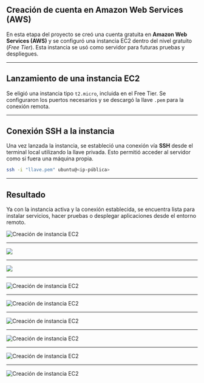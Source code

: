 ## Creación de cuenta en Amazon Web Services (AWS)

En esta etapa del proyecto se creó una cuenta gratuita en **Amazon Web Services (AWS)** y se configuró una instancia EC2 dentro del nivel gratuito (*Free Tier*). Esta instancia se usó como servidor para futuras pruebas y despliegues.

---

## Lanzamiento de una instancia EC2

Se eligió una instancia tipo `t2.micro`, incluida en el Free Tier. Se configuraron los puertos necesarios y se descargó la llave `.pem` para la conexión remota.

---

## Conexión SSH a la instancia

Una vez lanzada la instancia, se estableció una conexión vía **SSH** desde el terminal local utilizando la llave privada. Esto permitió acceder al servidor como si fuera una máquina propia.

```bash
ssh -i "llave.pem" ubuntu@<ip-pública>
```
---

## Resultado

Ya con la instancia activa y la conexión establecida, se encuentra lista para instalar servicios, hacer pruebas o desplegar aplicaciones desde el entorno remoto.

![Creación de instancia EC2](img/evidencia_1.jpg)

---

![](img/evidencia_2.jpg)

---

![](img/evidencia_3.jpg)

---

![Creación de instancia EC2](img/evidencia_4.jpg)

---

![Creación de instancia EC2](img/evidencia_5.jpg)

---

![Creación de instancia EC2](img/evidencia_6.jpg)

---

![Creación de instancia EC2](img/evidencia_7.jpg)

---

![Creación de instancia EC2](img/evidencia_8.jpg)

---

![Creación de instancia EC2](img/evidencia_9.jpg)
